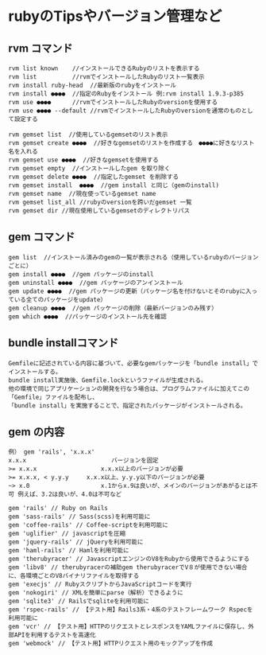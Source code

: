 # rubyのTipsやバージョン管理など

## rvm コマンド


    rvm list known    //インストールできるRubyのリストを表示する
    rvm list          //rvmでインストールしたRubyのリスト一覧表示
    rvm install ruby-head  //最新版のrubyをインストール
    rvm install ●●●●  //指定のRubyをインストール 例:rvm install 1.9.3-p385
    rvm use ●●●●      //rvmでインストールしたRubyのversionを使用する
    rvm use ●●●● --default //rvmでインストールしたRubyのversionを通常のものとして設定する

    rvm gemset list  //使用しているgemsetのリスト表示
    rvm gemset create ●●●●  //好きなgemsetのリストを作成する　●●●●に好きなリスト名を入れる
    rvm gemset use ●●●●  //好きなgemsetを使用する
    rvm gemset empty  //インストールしたgem を取り除く
    rvm gemset delete ●●●●  //指定したgemset を削除する
    rvm gemset install  ●●●●  //gem install と同じ（gemのinstall)
    rvm gemset name  //現在使っているgemset name
    rvm gemset list_all //rubyのversionを跨いだgemset 一覧
    rvm gemset dir //現在使用しているgemsetのディレクトリパス

## gem コマンド

    gem list  //インストール済みのgemの一覧が表示される（使用しているrubyのバージョンごとに）
    gem install ●●●●  //gem パッケージのinstall 
    gem uninstall ●●●●  //gem パッケージのアンインストール
    gem update ●●●●  //gem パッケージの更新（パッケージ名を付けないとそのrubyに入っている全てのパッケージをupdate）
    gem cleanup ●●●●  //gem パッケージの削除（最新バージョンのみ残す）
    gem which ●●●●  //パッケージのインストール先を確認

## bundle installコマンド

    Gemfileに記述されている内容に基づいて、必要なgemパッケージを「bundle install」でインストールする。
    bundle install実施後、Gemfile.lockというファイルが生成される。
    他の環境で同じアプリケーションの開発を行なう場合は、プログラムファイルに加えてこの「Gemfile」ファイルを配布し、
    「bundle install」を実施することで、指定されたパッケージがインストールされる。

## gem の内容

    例） gem 'rails', 'x.x.x'
    x.x.x                        バージョンを固定
    >= x.x.x                  x.x.x以上のバージョンが必要
    >= x.x.x, < y.y.y     x.x.x以上、y.y.y以下のバージョンが必要
    ~> x.0                    x.1からx.9は良いが、メインのバージョンがあがるとは不可 例えば、3.2は良いが、4.0は不可など

    gem 'rails' // Ruby on Rails
    gem 'sass-rails' // Sass(scss)を利用可能に
    gem 'coffee-rails' // Coffee-scriptを利用可能に
    gem 'uglifier' // javascriptを圧縮
    gem 'jquery-rails' // jQueryを利用可能に
    gem 'haml-rails' // Hamlを利用可能に
    gem 'therubyracer' // JavascriptエンジンのV8をRubyから使用できるようにする
    gem 'libv8' // therubyracerの補助gem therubyracerでV８が使用できない場合に、各環境ごとのV8バイナリファイルを取得する
    gem 'execjs' // RubyスクリプトからJavaScriptコードを実行
    gem 'nokogiri' // XMLを簡単にparse（解析）できるように
    gem 'sqlite3' // Railsでsqliteを利用可能に
    gem 'rspec-rails' // 【テスト用】Rails3系・4系のテストフレームワーク Rspecを利用可能に
    gem 'vcr' // 【テスト用】HTTPのリクエストとレスポンスをYAMLファイルに保存し、外部APIを利用するテストを高速化
    gem 'webmock' // 【テスト用】HTTPリクエスト用のモックアップを作成